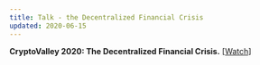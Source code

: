 ```yaml
---
title: Talk - the Decentralized Financial Crisis
updated: 2020-06-15
---
```


**CryptoValley 2020: The Decentralized Financial Crisis.**
[[Watch]](https://www.youtube.com/watch?v=ATor1ugSZAk&t=42s)